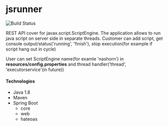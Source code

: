 # jsrunner

<div>
  <img src="https://travis-ci.org/OlegSokol/jsrunner.svg?branch=master" alt="Build Status" />
</div>


<p>
REST API cover for javax.script.ScriptEngine.
The application allows to run java script on server side in separate threads.
Customer can add script, get console output/status('running', 'finish'), stop execution(for example if script hang out in cycle)

User can set ScriptEngine name(for examle 'nashorn') in <b>resources/config.properties</b> and thread handler('thread', 'executorservice'(in future))
</p>

<h4> Technologies</h4>
 <ul>
   <li>Java 1.8</li>
   <li>Maven</li>
   <li>Spring Boot
     <ul>
        <li>core</li>
        <li>web</li>
        <li>hateoas</li>
     </ul>
   </li>
 </ul>
